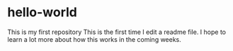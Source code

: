 # hello-world
This is my first repository
This is the first time I edit a readme file. I hope to learn a lot more about how this works in the coming weeks.
